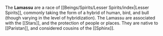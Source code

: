 The **Lamassu** are a race of [[Beings/Spirits/Lesser Spirits/index|Lesser Spirits]], commonly taking the form of a hybrid of human, bird, and bull (though varying in the level of hybridization). The Lamassu are associated with the [[Stars]], and the protection of people or places. They are native to [[Paristan]], and considered cousins of the [[Sphinx]].